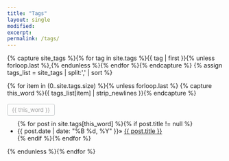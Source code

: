 ```yaml
---
title: "Tags"
layout: single
modified:
excerpt:
permalink: /tags/
---
```


<style>
span.tag {
  border: 1px solid #bdc1c4;
  border-radius: 4px;
  color: #a0a0a0;
  padding: 5px 10px;
  font-weight: 400;
  font-size: 0.8em;
}
span.tag:hover {
  color: #52adc8;
}
</style>

{% capture site_tags %}{% for tag in site.tags %}{{ tag | first }}{% unless forloop.last %},{% endunless %}{% endfor %}{% endcapture %}
{% assign tags_list = site_tags | split:',' | sort %}


{% for item in (0..site.tags.size) %}{% unless forloop.last %}
  {% capture this_word %}{{ tags_list[item] | strip_newlines }}{% endcapture %}
  <article>
  <h3 id="{{ this_word }}"><span class="tag">{{ this_word }}</span></h3>
    <ul>
    {% for post in site.tags[this_word] %}{% if post.title != null %}
      <li class="entry-title"><time datetime="{{ post.date | date_to_xmlschema }}" itemprop="datePublished">{{ post.date | date: "%B %d, %Y" }}</time>&raquo;
      <a href="{{ site.url }}{{ post.url }}" title="{{ post.title }}">{{ post.title }}
      </a></li>
    {% endif %}{% endfor %}
    </ul>
  </article><!-- /.hentry -->
{% endunless %}{% endfor %}
